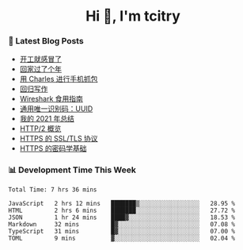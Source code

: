 <h1 align="center">Hi 👋, I'm tcitry</h1>

### 📝 Latest Blog Posts

<!-- BLOG-POST-LIST:START -->
- [开工就感冒了](https://yindongliang.com/posts/catch-a-cold-when-start-work/)
- [回家过了个年](https://yindongliang.com/posts/this-year-go-home/)
- [用 Charles 进行手机抓包](https://yindongliang.com/posts/use-charles-capture-package-on-mobile/)
- [回归写作](https://yindongliang.com/posts/back-to-writing/)
- [Wireshark 食用指南](https://yindongliang.com/posts/wireshark-usage/)
- [通用唯一识别码：UUID](https://yindongliang.com/posts/intro-uuid/)
- [我的 2021 年总结](https://yindongliang.com/posts/review-2021/)
- [HTTP/2 概览](https://yindongliang.com/posts/http2-101/)
- [HTTPS 的 SSL/TLS 协议](https://yindongliang.com/posts/https-ssl-tls-protocol/)
- [HTTPS 的密码学基础](https://yindongliang.com/posts/https-algorithems/)
<!-- BLOG-POST-LIST:END -->

### 📊 Development Time This Week

<!--START_SECTION:waka-->

```text
Total Time: 7 hrs 36 mins

JavaScript   2 hrs 12 mins   ███████▒░░░░░░░░░░░░░░░░░   28.95 %
HTML         2 hrs 6 mins    ███████░░░░░░░░░░░░░░░░░░   27.72 %
JSON         1 hr 24 mins    ████▓░░░░░░░░░░░░░░░░░░░░   18.53 %
Markdown     32 mins         █▓░░░░░░░░░░░░░░░░░░░░░░░   07.08 %
TypeScript   31 mins         █▓░░░░░░░░░░░░░░░░░░░░░░░   07.00 %
TOML         9 mins          ▓░░░░░░░░░░░░░░░░░░░░░░░░   02.04 %
```

<!--END_SECTION:waka-->
